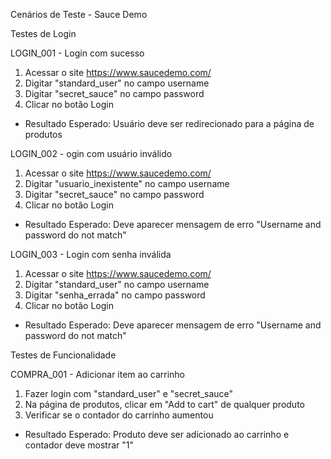 Cenários de Teste - Sauce Demo

Testes de Login

LOGIN_001 - Login com sucesso
  1. Acessar o site https://www.saucedemo.com/
  2. Digitar "standard_user" no campo username
  3. Digitar "secret_sauce" no campo password
  4. Clicar no botão Login
- Resultado Esperado: Usuário deve ser redirecionado para a página de produtos

LOGIN_002 - ogin com usuário inválido
  1. Acessar o site https://www.saucedemo.com/
  2. Digitar "usuario_inexistente" no campo username
  3. Digitar "secret_sauce" no campo password
  4. Clicar no botão Login
- Resultado Esperado: Deve aparecer mensagem de erro "Username and password do not match"

LOGIN_003 - Login com senha inválida
  1. Acessar o site https://www.saucedemo.com/
  2. Digitar "standard_user" no campo username
  3. Digitar "senha_errada" no campo password
  4. Clicar no botão Login
- Resultado Esperado: Deve aparecer mensagem de erro "Username and password do not match"

Testes de Funcionalidade

COMPRA_001 - Adicionar item ao carrinho
  1. Fazer login com "standard_user" e "secret_sauce"
  2. Na página de produtos, clicar em "Add to cart" de qualquer produto
  3. Verificar se o contador do carrinho aumentou
- Resultado Esperado: Produto deve ser adicionado ao carrinho e contador deve mostrar "1"
